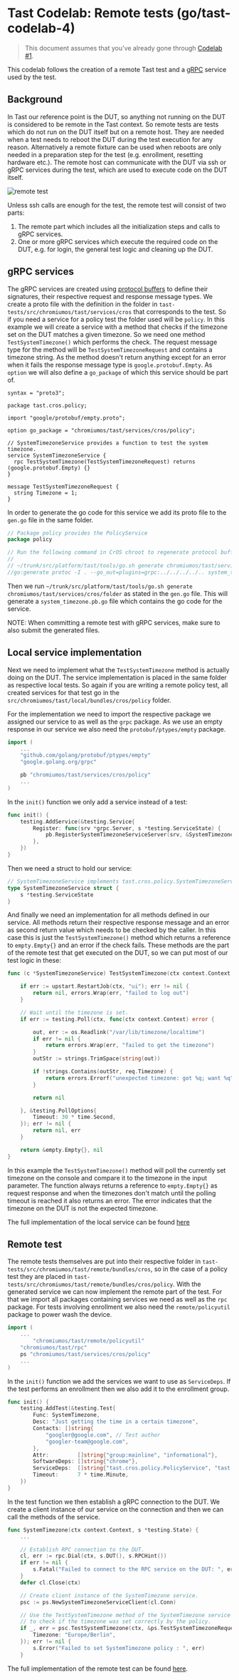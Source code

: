 # Tast Codelab: Remote tests (go/tast-codelab-4)

> This document assumes that you've already gone through [Codelab #1].

This codelab follows the creation of a remote Tast test and a [gRPC](go/grpc) service
used by the test.

[Codelab #1]: codelab_1.md


## Background

In Tast our reference point is the DUT, so anything not running on the DUT is
considered to be remote in the Tast context. So remote tests are tests which do
not run on the DUT itself but on a remote host. They are needed when a test
needs to reboot the DUT during the test execution for any reason. Alternatively
a remote fixture can be used when reboots are only needed in a preparation step
for the test (e.g. enrollment, resetting hardware etc.). The remote host can
communicate with the DUT via ssh or gRPC services during the test, which are
used to execute code on the DUT itself.

![remote test](remote_test.png)

Unless ssh calls are enough for the test, the remote test will consist of two
parts:

  1. The remote part which includes all the initialization steps and calls to
    gRPC services.
  2. One or more gRPC services which execute the required code on
    the DUT, e.g. for login, the general test logic and cleaning up the DUT.


## gRPC services

The gRPC services are created using [protocol buffers](go/proto-gdh)
to define their signatures, their respective request and response message types.
We create a proto file with the definition in the folder in
`tast-tests/src/chromiumos/tast/services/cros` that corresponds to the test.
So if you need a service for a policy test the folder used will be `policy`.
In this example we will create a service with a method that checks if the
timezone set on the DUT matches a given timezone. So we need one method
`TestSystemTimezone()` which performs the check. The request message type for
the method will be `TestSystemTimezoneRequest` and contains a timezone string.
As the method doesn't return anything except for an error when it fails the
response message type is `google.protobuf.Empty`.
As `option` we will also define a `go_package` of which this service should be
part of.

```
syntax = "proto3";

package tast.cros.policy;

import "google/protobuf/empty.proto";

option go_package = "chromiumos/tast/services/cros/policy";

// SystemTimezoneService provides a function to test the system timezone.
service SystemTimezoneService {
  rpc TestSystemTimezone(TestSystemTimezoneRequest) returns (google.protobuf.Empty) {}
}

message TestSystemTimezoneRequest {
  string Timezone = 1;
}
```

In order to generate the go code for this service we add its proto file to the
`gen.go` file in the same folder.

```go
// Package policy provides the PolicyService
package policy

// Run the following command in CrOS chroot to regenerate protocol buffer bindings:
//
// ~/trunk/src/platform/tast/tools/go.sh generate chromiumos/tast/services/cros/policy
//go:generate protoc -I . --go_out=plugins=grpc:../../../../.. system_timezone.proto
```

Then we run
`~/trunk/src/platform/tast/tools/go.sh generate chromiumos/tast/services/cros/folder`
as stated in the `gen.go` file. This will generate a `system_timezone.pb.go` file
which contains the go code for the service.

NOTE: When committing a remote test with gRPC services, make sure to also submit the
generated files.

## Local service implementation

Next we need to implement what the `TestSystemTimezone` method is actually
doing on the DUT. The service implementation is placed in the same folder as
respective local tests. So again if you are writing a remote policy test, all
created services for that test go in the
`src/chromiumos/tast/local/bundles/cros/policy` folder.

For the implementation we need to import the respective package we assigned
our service to as well as the `grpc` package. As we use an empty response
in our service we also need the `protobuf/ptypes/empty` package.

```go
import (
	...
	"github.com/golang/protobuf/ptypes/empty"
	"google.golang.org/grpc"

	pb "chromiumos/tast/services/cros/policy"
	...
)
```

In the `init()` function we only add a service instead of a test:

```go
func init() {
	testing.AddService(&testing.Service{
		Register: func(srv *grpc.Server, s *testing.ServiceState) {
			pb.RegisterSystemTimezoneServiceServer(srv, &SystemTimezoneService{s: s})
		},
	})
}
```

Then we need a struct to hold our service:

```go
// SystemTimezoneService implements tast.cros.policy.SystemTimezoneService.
type SystemTimezoneService struct {
	s *testing.ServiceState
}
```

And finally we need an implementation for all methods defined in our service.
All methods return their respective response message and an error as second
return value which needs to be checked by the caller.
In this case this is just the `TestSystemTimezone()` method which returns
a reference to `empty.Empty{}` and an error if the check fails.
These methods are the part of the remote test that get executed on the DUT,
so we can put most of our test logic in these:

```go
func (c *SystemTimezoneService) TestSystemTimezone(ctx context.Context, req *pb.TestSystemTimezoneRequest) (*empty.Empty, error) {

	if err := upstart.RestartJob(ctx, "ui"); err != nil {
		return nil, errors.Wrap(err, "failed to log out")
	}

	// Wait until the timezone is set.
	if err := testing.Poll(ctx, func(ctx context.Context) error {

		out, err := os.Readlink("/var/lib/timezone/localtime")
		if err != nil {
			return errors.Wrap(err, "failed to get the timezone")
		}
		outStr := strings.TrimSpace(string(out))

		if !strings.Contains(outStr, req.Timezone) {
			return errors.Errorf("unexpected timezone: got %q; want %q", outStr, req.Timezone)
		}

		return nil

	}, &testing.PollOptions{
		Timeout: 30 * time.Second,
	}); err != nil {
		return nil, err
	}

	return &empty.Empty{}, nil
}
```

In this example the `TestSystemTimezone()` method will poll the currently set
timezone on the console and compare it to the timezone in the input parameter.
The function always returns a reference to `empty.Empty{}` as request response
and when the timezones don't match until the polling timeout is reached it
also returns an error. The error indicates that the timezone on the DUT is not
the expected timezone.

The full implementation of the local service can be found
[here](https://osscs.corp.google.com/chromiumos/chromiumos/codesearch/+/main:src/platform/tast-tests/src/chromiumos/tast/local/bundles/cros/policy/system_timezone_service.go)

## Remote test

The remote tests themselves are put into their respective folder in
`tast-tests/src/chromiumos/tast/remote/bundles/cros`, so in the case of a policy test they are placed in
`tast-tests/src/chromiumos/tast/remote/bundles/cros/policy`.
With the generated service we can now implement the remote part of the test.
For that we import all packages containing services we need as well as the
`rpc` package. For tests involving enrollment we also need the
`remote/policyutil` package to power wash the device.

```go
import (
	...
        "chromiumos/tast/remote/policyutil"
	"chromiumos/tast/rpc"
	ps "chromiumos/tast/services/cros/policy"
	...
)
```

In the `init()` function we add the services we want to use as `ServiceDeps`.
If the test performs an enrollment then we also add it to the enrollment group.

```go
func init() {
	testing.AddTest(&testing.Test{
		Func: SystemTimezone,
		Desc: "Just getting the time in a certain timezone",
		Contacts: []string{
			"googler@google.com", // Test author
			"googler-team@google.com",
		},
		Attr:         []string{"group:mainline", "informational"},
		SoftwareDeps: []string{"chrome"},
		ServiceDeps:  []string{"tast.cros.policy.PolicyService", "tast.cros.policy.SystemTimezoneService"},
		Timeout:      7 * time.Minute,
	})
}
```

In the test function we then establish a gRPC connection to the DUT. We
create a client instance of our service on the connection and then we can call
the methods of the service.

```go
func SystemTimezone(ctx context.Context, s *testing.State) {
	...

	// Establish RPC connection to the DUT.
	cl, err := rpc.Dial(ctx, s.DUT(), s.RPCHint())
	if err != nil {
		s.Fatal("Failed to connect to the RPC service on the DUT: ", err)
	}
	defer cl.Close(ctx)

	// Create client instance of the SystemTimezone service.
	psc := ps.NewSystemTimezoneServiceClient(cl.Conn)

	// Use the TestSystemTimezone method of the SystemTimezone service
	// to check if the timezone was set correctly by the policy.
	if _, err = psc.TestSystemTimezone(ctx, &ps.TestSystemTimezoneRequest{
		Timezone: "Europe/Berlin",
	}); err != nil {
		s.Error("Failed to set SystemTimezone policy : ", err)
	}
```

The full implementation of the remote test can be found
[here](https://osscs.corp.google.com/chromiumos/chromiumos/codesearch/+/main:src/platform/tast-tests/src/chromiumos/tast/remote/bundles/cros/policy/system_timezone.go).
